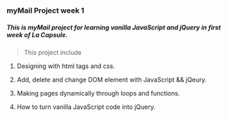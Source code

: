 ### **myMail Project week 1**

##### **This is myMail project for learning vanilla JavaScript and jQuery in first week of La Capsule.**

 >This project include

  1. Designing with html tags and css.

  2. Add, delete and change DOM element with JavaScript && jQeury.

  3. Making pages dynamically through loops and functions.

  4. How to turn vanilla JavaScript code into jQuery.